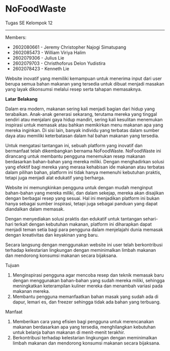 # NoFoodWaste
Tugas SE Kelompok 12
****
Members:
+ 2602080661 - Jeremy Christopher Najogi Simatupang 
+ 2602085473 - William Viriya Halim
+ 2602079306 - Julius Lie
+ 2602079703 - Christhoforus Delon Yudistira
+ 2602078423 - Kenneth Lie

Website inovatif yang memiliki kemampuan untuk menerima input dari user berupa semua bahan makanan yang tersedia untuk dibuat menjadi masakan yang layak dikonsumsi melalui resep serta tahapan memasaknya.

**Latar Belakang**

Dalam era modern, makanan sering kali menjadi bagian dari hidup yang terabaikan. Anak-anak generasi sekarang, terutama mereka yang tinggal sendiri atau menjalani gaya hidup mandiri, sering kali kesulitan menemukan inspirasi untuk memasak atau bahkan memikirkan menu makanan apa yang mereka inginkan. Di sisi lain, banyak individu yang terbatas dalam sumber daya atau memiliki keterbatasan dalam hal bahan makanan yang tersedia.

Untuk mengatasi tantangan ini, sebuah platform yang inovatif dan bermanfaat telah dikembangkan bernama NoFoodWaste. NoFoodWaste ini dirancang untuk membantu pengguna menemukan resep makanan berdasarkan bahan-bahan yang mereka miliki. Dengan menghadirkan solusi yang efektif bagi mereka yang merasa kehabisan ide makanan atau terbatas dalam pilihan bahan, platform ini tidak hanya memenuhi kebutuhan praktis, tetapi juga menjadi alat edukatif yang berharga.

Website ini memungkinkan pengguna untuk dengan mudah menginput bahan-bahan yang mereka miliki, dan dalam sekejap, mereka akan disajikan dengan berbagai resep yang sesuai. Hal ini menjadikan platform ini bukan hanya sebagai sumber inspirasi, tetapi juga sebagai panduan yang dapat diandalkan dalam memasak.

Dengan menyediakan solusi praktis dan edukatif untuk tantangan sehari-hari terkait dengan kebutuhan makanan, platform ini diharapkan dapat menjadi teman setia bagi para pengguna dalam menjelajahi dunia memasak dengan kreativitas dan keyakinan yang baru.

Secara langsung dengan menggunakan website ini user telah berkontribusi terhadap kelestarian lingkungan dengan meminimalkan limbah makanan dan mendorong konsumsi makanan secara bijaksana.


Tujuan
1. Menginspirasi pengguna agar mencoba resep dan teknik memasak baru dengan menggunakan bahan-bahan yang sudah mereka miliki, sehingga meningkatkan keterampilan kuliner mereka dan menambah variasi pada makanan mereka.
2. Membantu pengguna memanfaatkan bahan masak yang sudah ada di dapur, lemari es, dan freezer sehingga tidak ada bahan yang terbuang.

Manfaat
1. Memberikan cara yang efisien bagi pengguna untuk merencanakan makanan berdasarkan apa yang tersedia, menghilangkan kebutuhan untuk belanja bahan makanan di menit-menit terakhir.
2. Berkontribusi terhadap kelestarian lingkungan dengan meminimalkan limbah makanan dan mendorong konsumsi makanan secara bijaksana.
